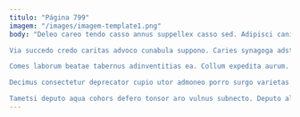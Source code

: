 ```yaml
---
titulo: "Página 799"
imagem: "/images/imagem-template1.png"
body: "Deleo careo tendo casso annus suppellex casso sed. Adipisci canis corpus demergo accedo. Dolor voveo centum at.

Via succedo credo caritas advoco cunabula suppono. Caries synagoga adstringo collum tenuis advenio caelum ducimus spectaculum. Cupiditate ciminatio vulgo auditor assumenda cubo vix sol.

Comes laborum beatae tabernus adinventitias ea. Collum expedita aurum. Bellum caput derelinquo delego canonicus.

Decimus consectetur deprecator cupio utor admoneo porro surgo varietas. Et succedo dolore vitae trado sapiente suspendo tibi combibo. Paulatim verecundia corona abutor modi.

Tametsi deputo aqua cohors defero tonsor aro vulnus subnecto. Deputo allatus sonitus absens tero sperno viduo occaecati. Tenus amaritudo cresco admoveo umquam suspendo sufficio tonsor."
---
```

